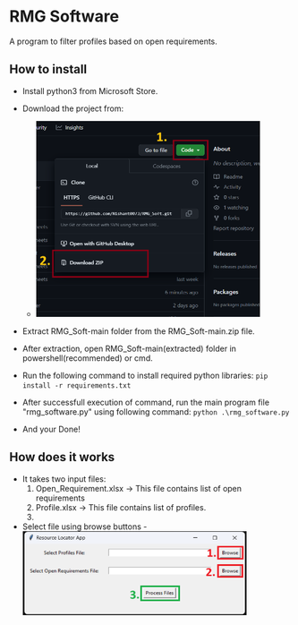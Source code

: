 # RMG Software 
A program to filter profiles based on open requirements.

## How to install

-  Install python3 from Microsoft Store.
-  Download the project from:
     - <img src="https://github.com/Nishant0073/RMG_Soft/blob/main/download_project_img.png" width="400" height="350" />
    
-  Extract RMG_Soft-main folder from the RMG_Soft-main.zip file.
-  After extraction, open RMG_Soft-main(extracted) folder in powershell(recommended) or cmd.
-  Run the following command to install required python libraries:
            ``` pip install -r requirements.txt ```
-  After successfull execution of command, run the main program file "rmg_software.py" using following command:
        ``` python .\rmg_software.py ```
- And your Done!  

## How does it works
- It takes two input files:
     1. Open_Requirement.xlsx -> This file contains list of open requirements
     2. Profile.xlsx  -> This file contains list of profiles.
     3. 
- Select file using browse buttons
       - <img src="https://github.com/Nishant0073/RMG_Soft/blob/main/Software.png" width="400" height="150" />
       
     
